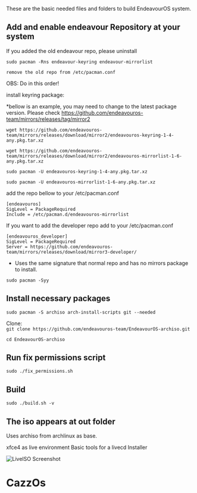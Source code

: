 These are the basic needed files and folders to build EndeavourOS system.
## Add and enable endeavour Repository at your system

If you added the old endeavour repo, please uninstall

`sudo pacman -Rns endeavour-keyring endeavour-mirrorlist`

`remove the old repo from /etc/pacman.conf`

OBS: Do in this order!


install keyring package:


*bellow is an example, you may need to change to the latest package version. Please check https://github.com/endeavouros-team/mirrors/releases/tag/mirror2

`wget https://github.com/endeavouros-team/mirrors/releases/download/mirror2/endeavouros-keyring-1-4-any.pkg.tar.xz`

`wget https://github.com/endeavouros-team/mirrors/releases/download/mirror2/endeavouros-mirrorlist-1-6-any.pkg.tar.xz`

`sudo pacman -U endeavouros-keyring-1-4-any.pkg.tar.xz`

`sudo pacman -U endeavouros-mirrorlist-1-6-any.pkg.tar.xz`

add the repo bellow to your /etc/pacman.conf

`[endeavouros]`\
`SigLevel = PackageRequired`\
`Include = /etc/pacman.d/endeavouros-mirrorlist`

If you want to add the developer repo add to your /etc/pacman.conf


`[endeavouros_developer]`\
`SigLevel = PackageRequired`\
`Server = https://github.com/endeavouros-team/mirrors/releases/download/mirror3-developer/`


* Uses the same signature that normal repo and has no mirrors package to install.


`sudo pacman -Syy`

## Install necessary packages
`sudo pacman -S archiso arch-install-scripts git --needed`

Clone:\
`git clone https://github.com/endeavouros-team/EndeavourOS-archiso.git`

`cd EndeavourOS-archiso`

## Run fix permissions script
`sudo ./fix_permissions.sh`

## Build
`sudo ./build.sh -v`

## The iso appears at out folder

Uses archiso from archlinux as base.

xfce4 as live environment
Basic tools for a livecd
Installer


![LiveISO Screenshot](https://raw.githubusercontent.com/endeavouros-team/artwork-images-logo/master/ISO-Shot.png "LiveISO Screenshot")
# CazzOs

